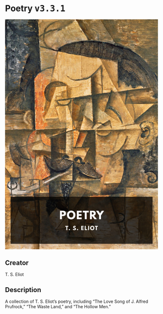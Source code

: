 
# Poetry <kbd>v3.3.1</kbd>

<center>
  <img src="./cover-1024.jpg"/>
</center>

## Creator
T. S. Eliot

## Description
A collection of T. S. Eliot’s poetry, including “The Love Song of J. Alfred Prufrock,” “The Waste Land,” and “The Hollow Men.”
